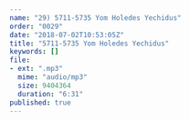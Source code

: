 ```yaml
---
name: "29) 5711-5735 Yom Holedes Yechidus"
order: "0029"
date: "2018-07-02T10:53:05Z"
title: "5711-5735 Yom Holedes Yechidus"
keywords: []
file:
- ext: ".mp3"
  mime: "audio/mp3"
  size: 9404364
  duration: "6:31"
published: true
---
```

